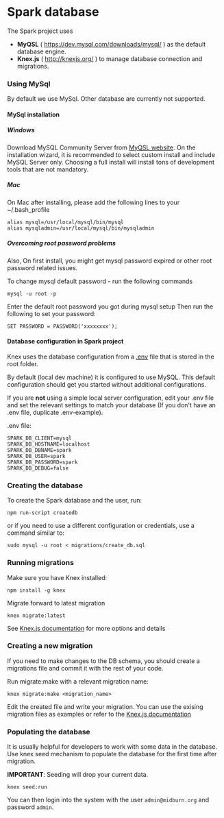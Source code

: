# Spark database

The Spark project uses 
* **MyQSL** ( https://dev.mysql.com/downloads/mysql/ ) as the default database engine.
* **Knex.js** ( http://knexjs.org/ ) to manage database connection and migrations.

### Using MySql

By default we use MySql. Other database are currently not supported.

#### MySql installation

##### Windows
Download MySQL Community Server from [MyQSL website](https://dev.mysql.com/downloads/mysql/). On the installation wizard, it is recommended to select custom install and include MySQL Server only. Choosing a full install will install tons of development tools that are not mandatory.

##### Mac

On Mac after installing, please add the following lines to your ~/.bash_profile
```shell
alias mysql=/usr/local/mysql/bin/mysql
alias mysqladmin=/usr/local/mysql/bin/mysqladmin
```

##### Overcoming root password problems
Also, On first install, you might get mysql password expired or other root password related issues.

To change mysql default password - run the following commands
```shell
mysql -u root -p
```
Enter the default root password you got during mysql setup
Then run the following to set your password:
```
SET PASSWORD = PASSWORD('xxxxxxxx');
```

#### Database configuration in Spark project

Knex uses the database configuration from a [.env](/.env-example) file that is stored in the root folder.

By default (local dev machine) it is configured to use MySQL. This default configuration should get you started without additional configurations.

If you are **not** using a simple local server configuration, edit your .env file and set the relevant settings to match your database (If you don't have an .env file, duplicate .env-example).

.env file:

```
SPARK_DB_CLIENT=mysql
SPARK_DB_HOSTNAME=localhost
SPARK_DB_DBNAME=spark
SPARK_DB_USER=spark
SPARK_DB_PASSWORD=spark
SPARK_DB_DEBUG=false
```

### Creating the database

To create the Spark database and the user, run:

```
npm run-script createdb
```

or if you need to use a different configuration or credentials, use a command similar to: 

```shell
sudo mysql -u root < migrations/create_db.sql
```

### Running migrations

Make sure you have Knex installed:

```shell
npm install -g knex
```

Migrate forward to latest migration

```shell
knex migrate:latest
```

See [Knex.js documentation](http://knexjs.org/#Migrations-CLI) for more options and details

### Creating a new migration

If you need to make changes to the DB schema, you should create a migrations file and commit it with the rest of your code.

Run migrate:make with a relevant migration name:

```shell
knex migrate:make <migration_name>
```

Edit the created file and write your migration. You can use the exising migration files as examples or refer to the [Knex.js documentation](http://knexjs.org/#Schema)

### Populating the database

It is usually helpful for developers to work with some data in the database. Use knex seed mechanism to populate the database for the first time after migration.

**IMPORTANT**: Seeding will drop your current data.

```shell
knex seed:run
```

You can then login into the system with the user `admin@midburn.org` and password `admin`.
